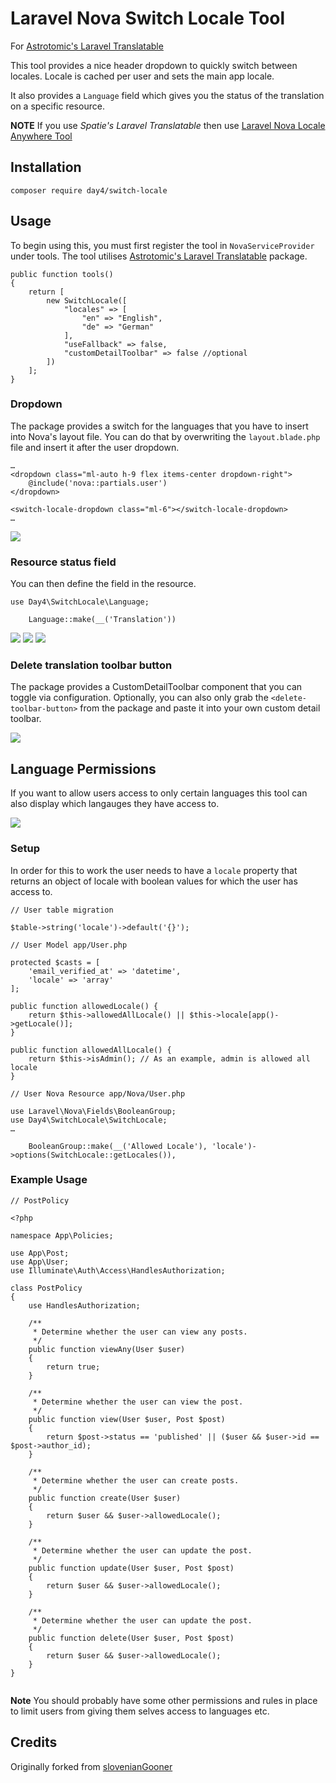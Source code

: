# Laravel Nova Switch Locale Tool

For [Astrotomic's Laravel Translatable](https://docs.astrotomic.info/laravel-translatable/)

This tool provides a nice header dropdown to quickly switch between locales. Locale is cached per user and sets the main app locale.

It also provides a `Language` field which gives you the status of the translation on a specific resource.

**NOTE** If you use *Spatie's Laravel Translatable* then use [Laravel Nova Locale Anywhere Tool](https://github.com/slovenianGooner/locale-anywhere)

## Installation

```
composer require day4/switch-locale
```

## Usage

To begin using this, you must first register the tool in `NovaServiceProvider` under tools. The tool utilises [Astrotomic's Laravel Translatable](https://docs.astrotomic.info/laravel-translatable/) package.

```
public function tools()
{
    return [
        new SwitchLocale([
            "locales" => [
                "en" => "English",
                "de" => "German"
            ],
            "useFallback" => false,
            "customDetailToolbar" => false //optional
        ])
    ];
}
```



### Dropdown

The package provides a switch for the languages that you have to insert into Nova's layout file. You can do that by overwriting the `layout.blade.php` file and insert it after the user dropdown.

```
…
<dropdown class="ml-auto h-9 flex items-center dropdown-right">
    @include('nova::partials.user')
</dropdown>

<switch-locale-dropdown class="ml-6"></switch-locale-dropdown>
…
```

![](/screens/dropdown.png)

### Resource status field

You can then define the field in the resource.

```
use Day4\SwitchLocale\Language;

    Language::make(__('Translation'))
```

![](/screens/formField.png)
![](/screens/indexView.png)
![](/screens/detailField.png)

### Delete translation toolbar button

The package provides a CustomDetailToolbar component that you can toggle via configuration. Optionally, you can also only grab the `<delete-toolbar-button>` from the package and paste it into your own custom detail toolbar.

![](/screens/toolbar.png)


## Language Permissions

If you want to allow users access to only certain languages this tool can also display which langauges they have access to.

![](/screens/dropdownAccess.png)

### Setup

In order for this to work the user needs to have a `locale` property that returns an object of locale with boolean values for which the user has access to.

```
// User table migration

$table->string('locale')->default('{}');
```

```
// User Model app/User.php

protected $casts = [
    'email_verified_at' => 'datetime',
    'locale' => 'array'
];

public function allowedLocale() {
    return $this->allowedAllLocale() || $this->locale[app()->getLocale()];
}

public function allowedAllLocale() {
    return $this->isAdmin(); // As an example, admin is allowed all locale
}
```

```
// User Nova Resource app/Nova/User.php

use Laravel\Nova\Fields\BooleanGroup;
use Day4\SwitchLocale\SwitchLocale;
…

    BooleanGroup::make(__('Allowed Locale'), 'locale')->options(SwitchLocale::getLocales()),
```

### Example Usage

```
// PostPolicy

<?php

namespace App\Policies;

use App\Post;
use App\User;
use Illuminate\Auth\Access\HandlesAuthorization;

class PostPolicy
{
    use HandlesAuthorization;

    /**
     * Determine whether the user can view any posts.
     */
    public function viewAny(User $user)
    {
        return true;
    }

    /**
     * Determine whether the user can view the post.
     */
    public function view(User $user, Post $post)
    {
        return $post->status == 'published' || ($user && $user->id == $post->author_id);
    }

    /**
     * Determine whether the user can create posts.
     */
    public function create(User $user)
    {
        return $user && $user->allowedLocale();
    }

    /**
     * Determine whether the user can update the post.
     */
    public function update(User $user, Post $post)
    {
        return $user && $user->allowedLocale();
    }

    /**
     * Determine whether the user can update the post.
     */
    public function delete(User $user, Post $post)
    {
        return $user && $user->allowedLocale();
    }
}


```

**Note** You should probably have some other permissions and rules in place to limit users from giving them selves access to languages etc.

## Credits

Originally forked from [slovenianGooner](https://github.com/slovenianGooner/locale-anywhere)